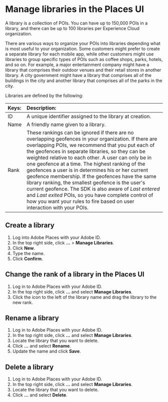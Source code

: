 # Manage libraries in the Places UI

A library is a collection of POIs. You can have up to 150,000 POIs in a library, and there can be up to 100 libraries per Experience Cloud organization.

There are various ways to organize your POIs into libraries depending what is most useful to your organization. Some customers might prefer to create a separate library for each mobile app, while other customers might use libraries to group specific types of POIs such as coffee shops, parks, hotels, and so on. For example, a major entertainment company might have a library that comprises their outdoor venues and their retail stores in another library. A city government might have a library that comprises all of the buildings in the city and another library that comprises all of the parks in the city.

Libraries are defined by the following:

| Keys: | Description: |
| :--- | :--- |
| ID | A unique identifier assigned to the library at creation. |
| Name | A friendly name given to a library. |
| Rank | These rankings can be ignored if there are no overlapping geofences in your organization. If there are overlapping POIs, we recommend that you put each of the geofences in separate libraries, so they can be weighted relative to each other. A user can only be in one geofence at a time. The highest ranking of the geofences a user is in determines his or her current geofence membership. If the geofences have the same library ranking, the smallest geofence is the user's current geofence. The SDK is also aware of _Last entered_ and _Last exited_ POIs, so you have complete control of how you want your rules to fire based on user interaction with your POIs. |

## Create a library

1. Log into Adobe Places with your Adobe ID.
2. In the top right side, click **...**  &gt; **Manage Libraries**. 
3. Click **New**.
4. Type the name.
5. Click **Confirm**.

## Change the rank of a library in the Places UI

1. Log in to Adobe Places with your Adobe ID.
2. In the top right side, click **...** and select **Manage Libraries**.
3. Click the icon to the left of the library name and drag the library to the new rank. 

## Rename a library

1. Log in to Adobe Places with your Adobe ID.
2. In the top right side, click **...** and select **Manage Libraries**.
3. Locate the library that you want to delete.
4. Click **...** and select **Rename**.
5. Update the name and click **Save**.

## Delete a library

1. Log in to Adobe Places with your Adobe ID.
2. In the top right side, click **...** and select **Manage Libraries**.
3. Locate the library that you want to delete.
4. Click **...** and select **Delete**.


